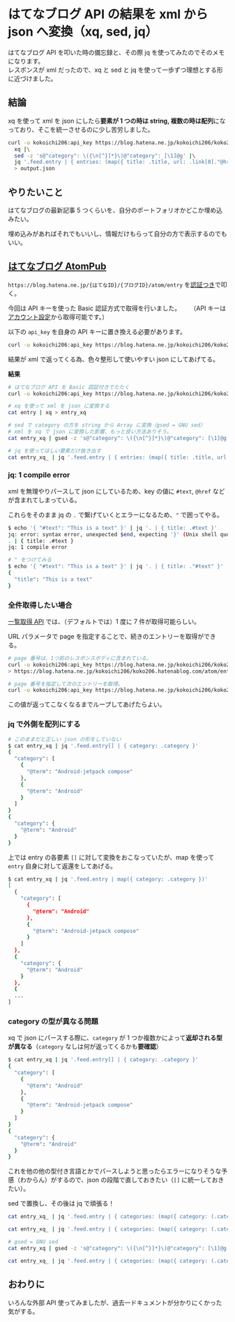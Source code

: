 # はてなブログ API の結果を xml から json へ変換（xq, sed, jq）

はてなブログ API を叩いた時の備忘録と、その際 jq を使ってみたのでそのメモになります。  
レスポンスが xml だったので、xq と sed と jq を使って一歩ずつ理想とする形に近づけました。

## 結論

xq を使って xml を json にしたら**要素が 1 つの時は string, 複数の時は配列**になっており、そこを統一させるのに少し苦労しました。

```sh
curl -u kokoichi206:api_key https://blog.hatena.ne.jp/kokoichi206/koko206.hatenablog.com/atom/entry |\
  xq |\
  sed -z 's@"category": \({\n[^}]*}\)@"category": [\1]@g' |\
  jq '.feed.entry | { entries: (map({ title: .title, url: .link[0]."@href", published: .published, summary: .summary."#text", category: (.category | map(."@term") ) }))}' \
  > output.json
```

## やりたいこと

はてなブログの最新記事 5 つくらいを、自分のポートフォリオかどこか埋め込みたい。

埋め込みがあればそれでもいいし、情報だけもらって自分の方で表示するのでもいい。

## [はてなブログ AtomPub](https://developer.hatena.ne.jp/ja/documents/blog/apis/atom)

`https://blog.hatena.ne.jp/{はてなID}/{ブログID}/atom/entry` を[認証つき](https://developer.hatena.ne.jp/ja/documents/blog/apis/atom/#auth)で叩く。

今回は API キーを使った Basic 認証方式で取得を行いました。 　
（API キーは[アカウント設定](https://blog.hatena.ne.jp/-/config)から取得可能です。）

以下の `api_key` を自身の API キーに置き換える必要があります。

```sh
curl -u kokoichi206:api_key https://blog.hatena.ne.jp/kokoichi206/koko206.hatenablog.com/atom/entry
```

結果が xml で返ってくる為、色々整形して使いやすい json にしてあげてる。

**結果**

```sh
# はてなブログ API を Basic 認証付きでたたく
curl -u kokoichi206:api_key https://blog.hatena.ne.jp/kokoichi206/koko206.hatenablog.com/atom/entry > entry

# xq を使って xml を json に変換する
cat entry | xq > entry_xq

# sed で category の方を string から Array に変換（gsed = GNU sed）
# xml を xq で json に変換した影響、もっと良い方法ありそう。
cat entry_xq | gsed -z 's@"category": \({\n[^}]*}\)@"category": [\1]@g' > entry_xq_

# jq を使ってほしい要素だけ抜き出す
cat entry_xq_ | jq '.feed.entry | { entries: (map({ title: .title, url: .link[0]."@href", published: .published, summary: .summary."#text", category: (.category | map(."@term") ) }))}' > entry_output
```

### jq: 1 compile error

xml を無理やりパースして json にしているため、key の値に `#text`, `@href` などが含まれてしまっている。

これらをそのまま jq の `.` で繋げていくとエラーになるため、`"` で囲ってやる。

```sh
$ echo '{ "#text": "This is a text" }' | jq '. | { title: .#text }'
jq: error: syntax error, unexpected $end, expecting '}' (Unix shell quoting issues?) at <top-level>, line 1:
. | { title: .#text }
jq: 1 compile error

# " をつけてみる
$ echo '{ "#text": "This is a text" }' | jq '. | { title: ."#text" }'
{
  "title": "This is a text"
}
```

### 全件取得したい場合

[一覧取得 API](https://developer.hatena.ne.jp/ja/documents/blog/apis/atom/#%E3%83%96%E3%83%AD%E3%82%B0%E3%82%A8%E3%83%B3%E3%83%88%E3%83%AA%E3%81%AE%E4%B8%80%E8%A6%A7%E5%8F%96%E5%BE%97) では、（デフォルトでは）1 度に 7 件が取得可能らしい。

URL パラメータで page を指定することで、続きのエントリーを取得ができる。

```sh
# page 番号は、1つ前のレスポンスボディに含まれている。
curl -u kokoichi206:api_key https://blog.hatena.ne.jp/kokoichi206/koko206.hatenablog.com/atom/entry | xq | jq '.feed.link[1]."@href"'
> https://blog.hatena.ne.jp/kokoichi206/koko206.hatenablog.com/atom/entry?page=1667486025

# page 番号を指定して次のエントリーを取得。
curl -u kokoichi206:api_key https://blog.hatena.ne.jp/kokoichi206/koko206.hatenablog.com/atom/entry?page=1667486025
```

この値が返ってこなくなるまでループしてあげたらよい。

### jq で外側を配列にする

```sh
# このままだと正しい json の形をしていない
$ cat entry_xq | jq '.feed.entry[] | { category: .category }'
{
  "category": [
    {
      "@term": "Android-jetpack compose"
    },
    {
      "@term": "Android"
    }
  ]
}
{
  "category": {
    "@term": "Android"
  }
}
```

上では entry の各要素 `[]` に対して変換をおこなっていたが、map を使って `entry` 自身に対して返還をしてあげる。

```sh
$ cat entry_xq | jq '.feed.entry | map({ category: .category })'
[
  {
    "category": [
      {
        "@term": "Android"
      },
      {
        "@term": "Android-jetpack compose"
      }
    ]
  },
  {
    "category": {
      "@term": "Android"
    }
  },
  {
  ...
]
```

### category の型が異なる問題

xq で json にパースする際に、`category` が 1 つか複数かによって**返却される型が異なる**（`category` なしは何が返ってくるかも**要確認**）

```sh
$ cat entry_xq | jq '.feed.entry[] | { category: .category }'
{
  "category": [
    {
      "@term": "Android"
    },
    {
      "@term": "Android-jetpack compose"
    }
  ]
}
{
  "category": {
    "@term": "Android"
  }
}
```

これを他の他の型付き言語とかでパースしようと思ったらエラーになりそうな予感（わからん）がするので、json の段階で直しておきたい（`[]` に統一しておきたい）。

sed で置換し、その後は jq で頑張る！

```sh
cat entry_xq_ | jq '.feed.entry | { categories: (map({ category: (.category[] | ."@term" ) }))}'

cat entry_xq_ | jq '.feed.entry | { categories: (map({ category: (.category[] | ."@term" ) }))}'

# gsed = GNU sed
cat entry_xq | gsed -z 's@"category": \({\n[^}]*}\)@"category": [\1]@g' > entry_xq_

cat entry_xq_ | jq '.feed.entry | { categories: (map({ category: (.category | map(."@term") ) }))}'
```

## おわりに

いろんな外部 API 使ってみましたが、過去一ドキュメントが分かりにくかった気がする。
